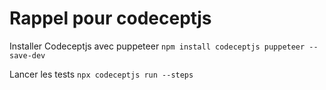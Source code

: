 # Rappel pour codeceptjs

Installer Codeceptjs avec puppeteer
```npm install codeceptjs puppeteer --save-dev```

Lancer les tests
```npx codeceptjs run --steps``` 